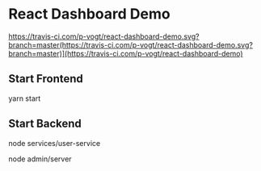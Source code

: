 # React Dashboard Demo

https://travis-ci.com/p-vogt/react-dashboard-demo.svg?branch=master(https://travis-ci.com/p-vogt/react-dashboard-demo.svg?branch=master)](https://travis-ci.com/p-vogt/react-dashboard-demo)

## Start Frontend
yarn start

## Start Backend
node services/user-service

node admin/server
